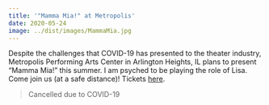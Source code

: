 ```yaml
---
title: '"Mamma Mia!" at Metropolis'
date: 2020-05-24
image: ../dist/images/MammaMia.jpg
---
```


Despite the challenges that COVID-19 has presented to the theater industry, Metropolis Performing Arts Center in Arlington Heights, IL plans to present “Mamma Mia!” this summer. I am psyched to be playing the role of Lisa. Come join us (at a safe distance)! Tickets [here](https://app.arts-people.com/index.php?show=99590).

> Cancelled due to COVID-19
